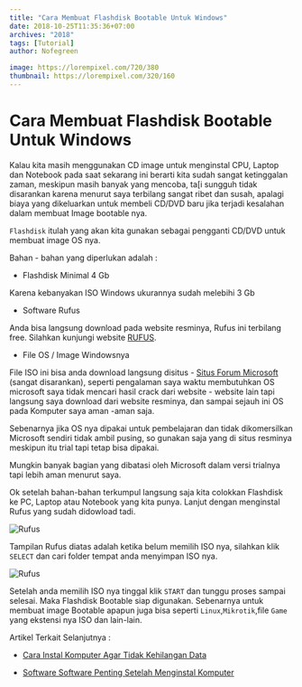 ```yaml
---
title: "Cara Membuat Flashdisk Bootable Untuk Windows"
date: 2018-10-25T11:35:36+07:00
archives: "2018"
tags: [Tutorial]
author: Nofegreen

image: https://lorempixel.com/720/380
thumbnail: https://lorempixel.com/320/160
---
```

# Cara Membuat Flashdisk Bootable Untuk Windows
Kalau kita masih menggunakan CD image untuk menginstal CPU, Laptop dan Notebook pada saat sekarang ini berarti kita sudah sangat ketinggalan zaman, meskipun masih banyak yang mencoba, ta[i sungguh tidak disarankan karena menurut saya terbilang sangat ribet dan susah, apalagi biaya yang dikeluarkan untuk membeli CD/DVD baru jika terjadi kesalahan dalam membuat Image bootable nya.

`Flashdisk` itulah yang akan kita gunakan sebagai pengganti CD/DVD untuk membuat image OS nya.
<p>Bahan - bahan yang diperlukan adalah :</p>

- Flashdisk Minimal 4 Gb
<p>Karena kebanyakan ISO Windows ukurannya sudah melebihi 3 Gb</p>

- Software Rufus
<p>Anda bisa langsung download pada website resminya, Rufus ini terbilang free.
Silahkan kunjungi website <a href="https://rufus.ie/" target="_blank">RUFUS</a>.</p>

- File OS / Image Windowsnya
<p>File ISO ini bisa anda download langsung disitus - <a href="https://www.w7forums.com/threads/official-windows-7-sp1-iso-image-downloads.12325/" target="_blank">Situs Forum Microsoft</a> (sangat disarankan), seperti pengalaman saya waktu membutuhkan OS microsoft saya tidak mencari hasil crack dari website - website lain tapi langsung saya download dari website resminya, dan sampai sejauh ini OS pada Komputer saya aman -aman saja.</p>
<p>Sebenarnya jika OS nya dipakai untuk pembelajaran dan tidak dikomersilkan Microsoft sendiri tidak ambil pusing, so gunakan saja yang di situs resminya meskipun itu trial tapi tetap bisa dipakai.</p>
<p>Mungkin banyak bagian yang dibatasi oleh Microsoft dalam versi trialnya tapi lebih aman menurut saya.</p>

Ok setelah bahan-bahan terkumpul langsung saja kita colokkan Flashdisk ke PC, Laptop atau Notebook yang kita punya. Lanjut dengan menginstal Rufus yang sudah didowload tadi.

![Rufus](/img/img_artikel_rufus/nofegreen_rufus_a.png)

Tampilan Rufus diatas adalah ketika belum memilih ISO nya, silahkan klik `SELECT` dan cari folder tempat anda menyimpan ISO nya.

![Rufus](/img/img_artikel_rufus/nofegreen_rufus_b.png)

Setelah anda memilih ISO nya tinggal klik `START` dan tunggu proses sampai selesai. Maka Flashdisk Bootable siap digunakan. Sebenarnya untuk membuat image Bootable apapun juga bisa seperti `Linux`,`Mikrotik`,file `Game` yang ekstensi nya ISO dan lain-lain.

Artikel Terkait Selanjutnya :

 - [Cara Instal Komputer Agar Tidak Kehilangan Data](https://nofegreen.github.io/2018/cara-instal-komputer-agar-tidak-kehilangan-data/)

 - [Software Software Penting Setelah Menginstal Komputer](https://nofegreen.github.io/2018/software-software-penting-setelah-menginstal-komputer/)
